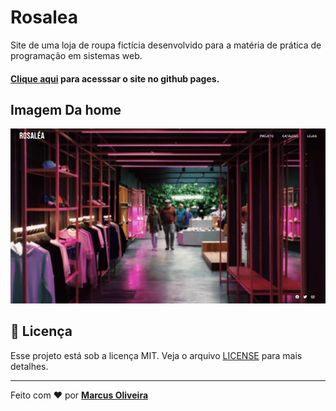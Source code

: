 # Rosalea
 Site de uma loja de roupa fictícia desenvolvido para a matéria de prática de programação em sistemas web.
 
 #### [Clique aqui](https://mvgoliveira.github.io/Rosalea/) para acesssar o site no github pages.

## Imagem Da home
![](/assets/home.png)


## **📝 Licença**

Esse projeto está sob a licença MIT. Veja o arquivo [LICENSE](https://github.com/mvgoliveira/gobarber_api/blob/main/LICENSE) para mais detalhes.


<hr>

Feito com :hearts: por **[Marcus Oliveira](https://www.linkedin.com/in/marcus-oliveira-3b92011a7/)**

